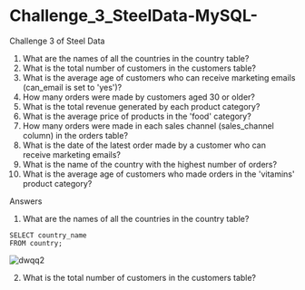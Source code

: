 # Challenge_3_SteelData-MySQL-
Challenge 3 of Steel Data


 1. What are the names of all the countries in the country table?
 2. What is the total number of customers in the customers table?
 3. What is the average age of customers who can receive marketing emails (can_email is set to 'yes')?
 4. How many orders were made by customers aged 30 or older?
 5. What is the total revenue generated by each product category?
 6. What is the average price of products in the 'food' category?
 7. How many orders were made in each sales channel (sales_channel column) in the orders table?
 8. What is the date of the latest order made by a customer who can receive marketing emails?
 9. What is the name of the country with the highest number of orders?
 10. What is the average age of customers who made orders in the 'vitamins' product category? 

Answers


1. What are the names of all the countries in the country table?

```
SELECT country_name
FROM country;
```
![dwqq2](https://github.com/mfernandezcean/Challenge_3_SteelData-MySQL-/assets/105746149/4e1cfdb9-bd06-471f-93d0-764ad3d3c266)

 2. What is the total number of customers in the customers table?
